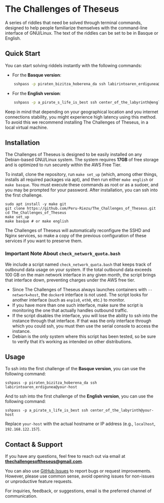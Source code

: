 # The Challenges of Theseus

A series of riddles that need be solved through terminal commands, designed to help people familiarize themselves with the command-line interface of GNU/Linux. The text of the riddles can be set to be in Basque or English.

## Quick Start

You can start solving riddels instantly with the following commands:

- For the **Basque version**:
```bash
    sshpass -p piraten_bizitza_hoberena_da ssh labirintoaren_erdigunea@theseus.ecclesiad.net
```
- For the **English version**:
```bash
    sshpass -p a_pirate_s_life_is_best ssh center_of_the_labyrinth@english.theseus.ecclesiad.net
```

Keep in mind that depending on your geographical location and you internet connections stability, you might experience high latency using this method. To avoid this we recommend installing The Challenges of Theseus, in a local virtual machine.

## Installation

The Challenges of Theseus is designed to be easily installed on any Debian-based GNU/Linux system. The system requires **17GB** of free storage and is optimized to run securely within the AWS Free Tier.

To install, clone the repository, run `make set_up` (which, among other things, installs all required packages via apt), and then run either `make english` or `make basque`. You must execute these commands as root or as a sudoer, and you may be prompted for your password. After installation, you can ssh into the first challenge.

    sudo apt install -y make git
    git clone https://github.com/Peru-Riezu/The_Challenges_of_Theseus.git
    cd The_Challenges_of_Theseus
    make set_up
    make basque # or make english

The Challenges of Theseus will automatically reconfigure the SSHD and Nginx services, so make a copy of the previous configuration of these services if you want to preserve them.

### Important Note About `check_network_quota.bash`

We include a script named `check_network_quota.bash` that keeps track of outbound data usage on your system. If the total outbound data exceeds 100 GB on the main network interface in any given month, the script brings that interface down, preventing charges under the AWS free tier.

- Since The Challenges of Theseus always launches containers with `--network=host`, the `docker0` interface is not used. The script looks for another interface (such as `enp1s0`, `eth0`, etc.) to monitor.  
- If you have more than one such interface, make sure the script is monitoring the one that actually handles outbound traffic.  
- If the script disables the interface, you will lose the ability to ssh into the instance through that interface. If that was the only interface through which you could ssh,
you must then use the serial console to access the instance.  
- Debian is the only system where this script has been tested, so be sure to verify that it’s working as intended on other distributions.

## Usage

To ssh into the first challenge of the **Basque version**, you can use the following command:

    sshpass -p piraten_bizitza_hoberena_da ssh labirintoaren_erdigunea@your-host

And to ssh into the first challenge of the **English version**, you can use the following command:

    sshpass -p a_pirate_s_life_is_best ssh center_of_the_labyrinth@your-host


Replace `your-host` with the actual hostname or IP address (e.g., `localhost`, `192.168.122.157`).

## Contact & Support

If you have any questions, feel free to reach out via email at **[thechallengesoftheseus@gmail.com](mailto:thechallengesoftheseus@gmail.com)**.  

You can also use [GitHub Issues](https://github.com/Peru-Riezu/The_Challenges_of_Theseus/issues) to report bugs or request improvements. However, please use common sense, avoid opening issues for non-issues or unproductive feature requests.  

For inquiries, feedback, or suggestions, email is the preferred channel of communication.


